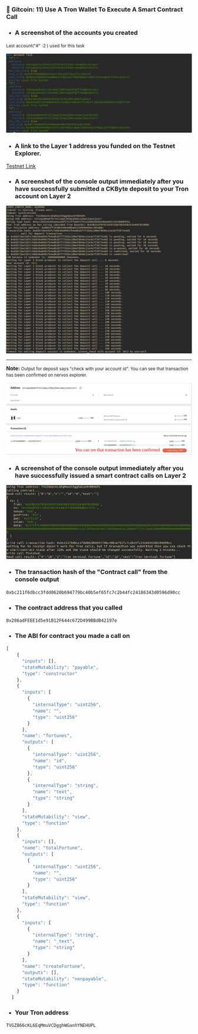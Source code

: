 ### 🍪 Gitcoin: 11) Use A Tron Wallet To Execute A Smart Contract Call

- ### A screenshot of the accounts you created

<small> Last account("#" :2 ) used for this task </small>

<img src="https://github.com/alanfreud/Nervos-gitcoin-projects/blob/master/gitcoin-11/cookie1.png"/>

- ### A link to the Layer 1 address you funded on the Testnet Explorer.

<a href="https://explorer.nervos.org/aggron/address/ckt1qyq9mam7hr5nl2wqsj436pjhkmczemwvjvps5jxxrr"> Testnet Link </a>

- ### A screenshot of the console output immediately after you have successfully submitted a CKByte deposit to your Tron account on Layer 2

<img src="https://github.com/alanfreud/Nervos-gitcoin-projects/blob/master/gitcoin-11/depostit1.png"/>

<hr/>

<b>Note: </b> <small> Output for deposit says "check with your account id". You can see that transaction has been confirmed on nervos explorer. </small>

<img src="https://github.com/alanfreud/Nervos-gitcoin-projects/blob/master/gitcoin-11/deposit2.jpg"/>

- ### A screenshot of the console output immediately after you have successfully issued a smart contract calls on Layer 2

<img src="https://github.com/alanfreud/Nervos-gitcoin-projects/blob/master/gitcoin-11/contract.png" />

- ### The transaction hash of the "Contract call" from the console output 

```bash
0xbc211f6dbcc3fdd0620b694779bc40b5ef65fc7c2b44fc24186343d0596d90cc
```

- ### The contract address that you called 

```bash
0x286adFEEE1d5e91B12F644c672D499BBdB42197e
```

- ### The ABI for contract you made a call on

```javascript
[
    {
      "inputs": [],
      "stateMutability": "payable",
      "type": "constructor"
    },
    {
      "inputs": [
        {
          "internalType": "uint256",
          "name": "",
          "type": "uint256"
        }
      ],
      "name": "fortunes",
      "outputs": [
        {
          "internalType": "uint256",
          "name": "id",
          "type": "uint256"
        },
        {
          "internalType": "string",
          "name": "text",
          "type": "string"
        }
      ],
      "stateMutability": "view",
      "type": "function"
    },
    {
      "inputs": [],
      "name": "totalFortune",
      "outputs": [
        {
          "internalType": "uint256",
          "name": "",
          "type": "uint256"
        }
      ],
      "stateMutability": "view",
      "type": "function"
    },
    {
      "inputs": [
        {
          "internalType": "string",
          "name": "_text",
          "type": "string"
        }
      ],
      "name": "createFortune",
      "outputs": [],
      "stateMutability": "nonpayable",
      "type": "function"
    }
  ]

```

- ### Your Tron address

```bash
TVGZ866cKL6EqMmuVCDgghWGanhYNEHUPL
```
